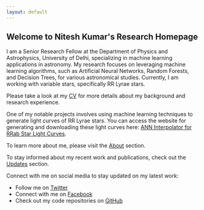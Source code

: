 ```yaml
---
layout: default
---
```


## Welcome to Nitesh Kumar's Research Homepage

I am a Senior Research Fellow at the Department of Physics and Astrophysics, University of Delhi, specializing in machine learning applications in astronomy. My research focuses on leveraging machine learning algorithms, such as Artificial Neural Networks, Random Forests, and Decision Trees, for various astronomical studies. Currently, I am working with variable stars, specifically RR Lyrae stars.

Please take a look at my [CV](../Nitesh_CV.pdf) for more details about my background and research experience.

One of my notable projects involves using machine learning techniques to generate light curves of RR Lyrae stars. You can access the website for generating and downloading these light curves here: [ANN Interpolator for RRab Star Light Curves](http://ann-interpolator.web.app/).

To learn more about me, please visit the [About](about.md) section.

To stay informed about my recent work and publications, check out the [Updates](update.md) section.

Connect with me on social media to stay updated on my latest work:

- Follow me on [Twitter](http://www.twitter.com/astro_nitesh)
- Connect with me on [Facebook](http://www.facebook.com/Nits874)
- Check out my code repositories on [GitHub](http://www.github.com/niteshchandra039)
